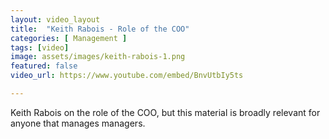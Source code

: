 ```yaml
---
layout: video_layout
title:  "Keith Rabois - Role of the COO"
categories: [ Management ]
tags: [video]
image: assets/images/keith-rabois-1.png
featured: false
video_url: https://www.youtube.com/embed/BnvUtbIy5ts

---
```

Keith Rabois on the role of the COO, but this material is broadly relevant for anyone that manages managers.